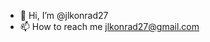 - 👋 Hi, I’m @jlkonrad27
- 📫 How to reach me jlkonrad27@gmail.com

<!---
jlkonrad27/jlkonrad27 is a ✨ special ✨ repository because its `README.md` (this file) appears on your GitHub profile.
You can click the Preview link to take a look at your changes.
--->
